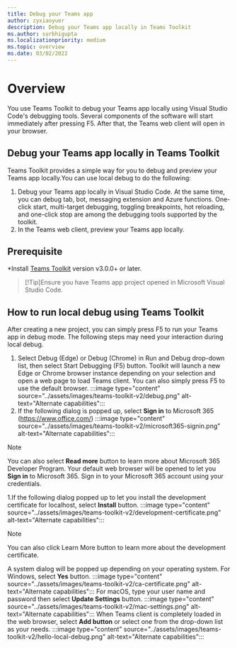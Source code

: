 ```yaml
---
title: Debug your Teams app 
author: zyxiaoyuer
description: Debug your Teams app locally in Teams Toolkit
ms.author: surbhigupta
ms.localizationpriority: medium
ms.topic: overview
ms.date: 03/02/2022
---
```


# Overview

You use Teams Toolkit to debug your Teams app locally using Visual Studio Code's debugging tools. Several components of the software will start immediately after pressing F5. After that, the Teams web client will open in your browser.

## Debug your Teams app locally in Teams Toolkit

  Teams Toolkit provides a simple way for you to debug and preview your Teams app locally.You can use local debug to do the following:

1. Debug your Teams app locally in Visual Studio Code. At the same time, you can debug tab, bot, messaging extension and Azure functions. One-click start, multi-target debugging, toggling breakpoints, hot reloading, and one-click stop are among the debugging tools supported by the toolkit.
2. In the Teams web client, preview your Teams app locally.

## Prerequisite

*Install [Teams Toolkit](https://marketplace.visualstudio.com/items?itemName=TeamsDevApp.ms-teams-vscode-extension) version v3.0.0+ or later.

>[!Tip]Ensure you have Teams app project opened in Microsoft Visual Studio Code.

## How to run local debug using Teams Toolkit

After creating a new project, you can simply press F5 to run your Teams app in debug mode. The following steps may need your interaction during local debug.

1. Select Debug (Edge) or Debug (Chrome) in Run and Debug drop-down list, then select Start Debugging (F5) button. Toolkit will launch a new Edge or Chrome browser instance depending on your selection and open a web page to load Teams client. You can also simply press F5 to use the default browser.
:::image type="content" source="../assets/images/teams-toolkit-v2/debug.png" alt-text="Alternate capabilities":::
1. If the following dialog is popped up, select **Sign in** to Microsoft 365 (<https://www.office.com/>)
:::image type="content" source="../assets/images/teams-toolkit-v2/microsoft365-signin.png" alt-text="Alternate capabilities":::

> [!NOTE]
> You can also select **Read more** button to learn more about Microsoft 365 Developer Program.
Your default web browser will be opened to let you **Sign in** to Microsoft 365. Sign in to your Microsoft 365 account using your credentials.

1.If the following dialog popped up to let you install the development certificate for localhost, select **Install** button.
:::image type="content" source="../assets/images/teams-toolkit-v2/development-certificate.png" alt-text="Alternate capabilities":::

> [!Note]
> You can also click Learn More button to learn more about the development certificate.

A system dialog will be popped up depending on your operating system. For Windows, select **Yes** button.
:::image type="content" source="../assets/images/teams-toolkit-v2/ca-certificate.png" alt-text="Alternate capabilities":::
For macOS, type your user name and password then select **Update Settings** button.
:::image type="content" source="../assets/images/teams-toolkit-v2/mac-settings.png" alt-text="Alternate capabilities":::
When Teams client is completely loaded in the  web browser, select **Add button** or select one from the drop-down list as your needs.
:::image type="content" source="../assets/images/teams-toolkit-v2/hello-local-debug.png" alt-text="Alternate capabilities":::

